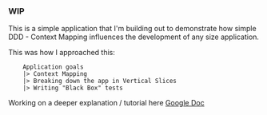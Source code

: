 ### WIP

This is a simple application that I'm building out to demonstrate how simple DDD - Context Mapping influences the development of any size application. 

This was how I approached this:

```
	Application goals
	|> Context Mapping 
	|> Breaking down the app in Vertical Slices
	|> Writing "Black Box" tests

```

Working on a deeper explanation / tutorial here [Google Doc](https://docs.google.com/document/d/1ocOWxwkeH0yWw56NddMqUPcOg8xMOP2Ug7kXHBGQUy0/edit?usp=sharing)